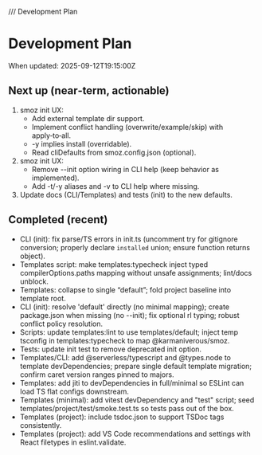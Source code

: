 /// Development Plan

# Development Plan

When updated: 2025-09-12T19:15:00Z

## Next up (near‑term, actionable)

1. smoz init UX:
   - Add external template dir support.
   - Implement conflict handling (overwrite/example/skip) with apply‑to‑all.
   - -y implies install (overridable).
   - Read cliDefaults from smoz.config.json (optional).
2. smoz init UX:
   - Remove --init option wiring in CLI help (keep behavior as implemented).
   - Add -t/-y aliases and -v to CLI help where missing.
3. Update docs (CLI/Templates) and tests (init) to the new defaults.

## Completed (recent)

- CLI (init): fix parse/TS errors in init.ts (uncomment try for gitignore
  conversion; properly declare `installed` union; ensure function returns
  object).
- Templates script: make templates:typecheck inject typed compilerOptions.paths
  mapping without unsafe assignments; lint/docs unblock.
- Templates: collapse to single “default”; fold project baseline into template root.
- CLI (init): resolve 'default' directly (no minimal mapping); create package.json when missing (no --init); fix optional rl typing; robust conflict policy resolution.
- Scripts: update templates:lint to use templates/default; inject temp tsconfig in templates:typecheck to map @karmaniverous/smoz.
- Tests: update init test to remove deprecated init option.
- Templates/CLI: add @serverless/typescript and @types.node to template
  devDependencies; prepare single default template migration; confirm caret  version ranges pinned to majors.
- Templates: add jiti to devDependencies in full/minimal so ESLint can load TS flat configs downstream.
- Templates (minimal): add vitest devDependency and "test" script; seed templates/project/test/smoke.test.ts so tests pass out of the box.
- Templates (project): include tsdoc.json to support TSDoc tags consistently.
- Templates (project): add VS Code recommendations and settings with React filetypes in eslint.validate.

